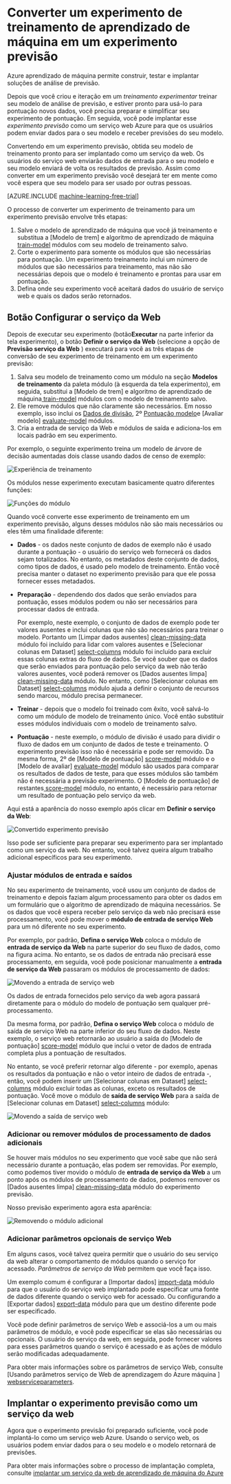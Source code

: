 <properties
    pageTitle="Converter um experimento de treinamento de aprendizado de máquina em um experimento previsão | Microsoft Azure"
    description="Como converter um experimento de treinamento de aprendizado de máquina, usado para o seu modelo de análise de previsão, para um experimento previsão que pode ser implantado como um serviço web de treinamento."
    services="machine-learning"
    documentationCenter=""
    authors="garyericson"
    manager="jhubbard"
    editor="cgronlun"/>

<tags
    ms.service="machine-learning"
    ms.workload="data-services"
    ms.tgt_pltfrm="na"
    ms.devlang="na"
    ms.topic="article"
    ms.date="08/19/2016"
    ms.author="garye"/>

# <a name="convert-a-machine-learning-training-experiment-to-a-predictive-experiment"></a>Converter um experimento de treinamento de aprendizado de máquina em um experimento previsão

Azure aprendizado de máquina permite construir, testar e implantar soluções de análise de previsão.

Depois que você criou e iteração em um *treinamento experimentar* treinar seu modelo de análise de previsão, e estiver pronto para usá-lo para pontuação novos dados, você precisa preparar e simplificar seu experimento de pontuação. Em seguida, você pode implantar esse *experimento previsão* como um serviço web Azure para que os usuários podem enviar dados para o seu modelo e receber previsões do seu modelo.

Convertendo em um experimento previsão, obtida seu modelo de treinamento pronto para ser implantado como um serviço da web. Os usuários do serviço web enviarão dados de entrada para o seu modelo e seu modelo enviará de volta os resultados de previsão. Assim como converter em um experimento previsão você desejará ter em mente como você espera que seu modelo para ser usado por outras pessoas.

[AZURE.INCLUDE [machine-learning-free-trial](../../includes/machine-learning-free-trial.md)]

O processo de converter um experimento de treinamento para um experimento previsão envolve três etapas:

1.  Salve o modelo de aprendizado de máquina que você já treinamento e substitua a [Modelo de trem] e algoritmo de aprendizado de máquina[ train-model] módulos com seu modelo de treinamento salvo.
2.  Corte o experimento para somente os módulos que são necessárias para pontuação. Um experimento treinamento inclui um número de módulos que são necessários para treinamento, mas não são necessárias depois que o modelo é treinamento e prontas para usar em pontuação.
3.  Defina onde seu experimento você aceitará dados do usuário de serviço web e quais os dados serão retornados.

## <a name="set-up-web-service-button"></a>Botão Configurar o serviço da Web

Depois de executar seu experimento (botão**Executar** na parte inferior da tela experimento), o botão **Definir o serviço da Web** (selecione a opção de **Previsão serviço da Web** ) executará para você as três etapas de conversão de seu experimento de treinamento em um experimento previsão:

1.  Salva seu modelo de treinamento como um módulo na seção **Modelos de treinamento** da paleta módulo (à esquerda da tela experimento), em seguida, substitui a [Modelo de trem] e algoritmo de aprendizado de máquina[ train-model] módulos com o modelo de treinamento salvo.
2.  Ele remove módulos que não claramente são necessários. Em nosso exemplo, isso inclui os [Dados de divisão][split], 2º [Pontuação modelo][score-model]e [Avaliar modelo] [ evaluate-model] módulos.
3.  Cria a entrada de serviço da Web e módulos de saída e adiciona-los em locais padrão em seu experimento.

Por exemplo, o seguinte experimento treina um modelo de árvore de decisão aumentadas dois classe usando dados de censo de exemplo:

![Experiência de treinamento][figure1]

Os módulos nesse experimento executam basicamente quatro diferentes funções:

![Funções do módulo][figure2]

Quando você converte esse experimento de treinamento em um experimento previsão, alguns desses módulos não são mais necessários ou eles têm uma finalidade diferente:

- **Dados** - os dados neste conjunto de dados de exemplo não é usado durante a pontuação - o usuário do serviço web fornecerá os dados sejam totalizados. No entanto, os metadados deste conjunto de dados, como tipos de dados, é usado pelo modelo de treinamento. Então você precisa manter o dataset no experimento previsão para que ele possa fornecer esses metadados.

- **Preparação** - dependendo dos dados que serão enviados para pontuação, esses módulos podem ou não ser necessários para processar dados de entrada.

    Por exemplo, neste exemplo, o conjunto de dados de exemplo pode ter valores ausentes e inclui colunas que não são necessários para treinar o modelo. Portanto um [Limpar dados ausentes] [ clean-missing-data] módulo foi incluído para lidar com valores ausentes e [Selecionar colunas em Dataset] [ select-columns] módulo foi incluído para excluir essas colunas extras do fluxo de dados. Se você souber que os dados que serão enviados para pontuação pelo serviço da web não terão valores ausentes, você poderá remover os [Dados ausentes limpa] [ clean-missing-data] módulo. No entanto, como [Selecionar colunas em Dataset] [ select-columns] módulo ajuda a definir o conjunto de recursos sendo marcou, módulo precisa permanecer.

- **Treinar** - depois que o modelo foi treinado com êxito, você salvá-lo como um módulo de modelo de treinamento único. Você então substituir esses módulos individuais com o modelo de treinamento salvo.

- **Pontuação** - neste exemplo, o módulo de divisão é usado para dividir o fluxo de dados em um conjunto de dados de teste e treinamento. O experimento previsão isso não é necessária e pode ser removido. Da mesma forma, 2º de [Modelo de pontuação] [ score-model] módulo e o [Modelo de avaliar] [ evaluate-model] módulo são usados para comparar os resultados de dados de teste, para que esses módulos são também não é necessária a previsão experimento. O [Modelo de pontuação] de restantes[ score-model] módulo, no entanto, é necessário para retornar um resultado de pontuação pelo serviço da web.

Aqui está a aparência do nosso exemplo após clicar em **Definir o serviço da Web**:

![Convertido experimento previsão][figure3]

Isso pode ser suficiente para preparar seu experimento para ser implantado como um serviço da web. No entanto, você talvez queira algum trabalho adicional específicos para seu experimento.

### <a name="adjust-input-and-output-modules"></a>Ajustar módulos de entrada e saídos

No seu experimento de treinamento, você usou um conjunto de dados de treinamento e depois faziam algum processamento para obter os dados em um formulário que o algoritmo de aprendizado de máquina necessários. Se os dados que você espera receber pelo serviço da web não precisará esse processamento, você pode mover o **módulo de entrada de serviço Web** para um nó diferente no seu experimento.

Por exemplo, por padrão, **Defina o serviço Web** coloca o módulo de **entrada de serviço da Web** na parte superior do seu fluxo de dados, como na figura acima. No entanto, se os dados de entrada não precisará esse processamento, em seguida, você pode posicionar manualmente a **entrada de serviço da Web** passaram os módulos de processamento de dados:

![Movendo a entrada de serviço web][figure4]

Os dados de entrada fornecidos pelo serviço da web agora passará diretamente para o módulo do modelo de pontuação sem qualquer pré-processamento.

Da mesma forma, por padrão, **Defina o serviço Web** coloca o módulo de saída de serviço Web na parte inferior do seu fluxo de dados. Neste exemplo, o serviço web retornarão ao usuário a saída do [Modelo de pontuação] [ score-model] módulo que inclui o vetor de dados de entrada completa plus a pontuação de resultados.

No entanto, se você preferir retornar algo diferente - por exemplo, apenas os resultados da pontuação e não o vetor inteiro de dados de entrada -, então, você podem inserir um [Selecionar colunas em Dataset] [ select-columns] módulo excluir todas as colunas, exceto os resultados de pontuação. Você move o módulo de **saída de serviço Web** para a saída de [Selecionar colunas em Dataset] [ select-columns] módulo:

![Movendo a saída de serviço web][figure5]

### <a name="add-or-remove-additional-data-processing-modules"></a>Adicionar ou remover módulos de processamento de dados adicionais

Se houver mais módulos no seu experimento que você sabe que não será necessário durante a pontuação, elas podem ser removidas. Por exemplo, como podemos tiver movido o módulo de **entrada de serviço da Web** a um ponto após os módulos de processamento de dados, podemos remover os [Dados ausentes limpa] [ clean-missing-data] módulo do experimento previsão.

Nosso previsão experimento agora esta aparência:

![Removendo o módulo adicional][figure6]

### <a name="add-optional-web-service-parameters"></a>Adicionar parâmetros opcionais de serviço Web

Em alguns casos, você talvez queira permitir que o usuário do seu serviço da web alterar o comportamento de módulos quando o serviço for acessado. *Parâmetros de serviço da Web* permitem que você faça isso.

Um exemplo comum é configurar a [Importar dados] [ import-data] módulo para que o usuário do serviço web implantado pode especificar uma fonte de dados diferente quando o serviço web for acessado. Ou configurando a [Exportar dados] [ export-data] módulo para que um destino diferente pode ser especificado.

Você pode definir parâmetros de serviço Web e associá-los a um ou mais parâmetros de módulo, e você pode especificar se elas são necessárias ou opcionais. O usuário do serviço da web, em seguida, pode fornecer valores para esses parâmetros quando o serviço é acessado e as ações de módulo serão modificadas adequadamente.

Para obter mais informações sobre os parâmetros de serviço Web, consulte [Usando parâmetros serviço de Web de aprendizagem do Azure máquina ] [ webserviceparameters].

[webserviceparameters]: machine-learning-web-service-parameters.md


## <a name="deploy-the-predictive-experiment-as-a-web-service"></a>Implantar o experimento previsão como um serviço da web

Agora que o experimento previsão foi preparado suficiente, você pode implantá-lo como um serviço web Azure. Usando o serviço web, os usuários podem enviar dados para o seu modelo e o modelo retornará de previsões.

Para obter mais informações sobre o processo de implantação completa, consulte [implantar um serviço da web de aprendizado de máquina do Azure][deploy]

[deploy]: machine-learning-publish-a-machine-learning-web-service.md


<!-- Images -->
[figure1]:./media/machine-learning-convert-training-experiment-to-scoring-experiment/figure1.png
[figure2]:./media/machine-learning-convert-training-experiment-to-scoring-experiment/figure2.png
[figure3]:./media/machine-learning-convert-training-experiment-to-scoring-experiment/figure3.png
[figure4]:./media/machine-learning-convert-training-experiment-to-scoring-experiment/figure4.png
[figure5]:./media/machine-learning-convert-training-experiment-to-scoring-experiment/figure5.png
[figure6]:./media/machine-learning-convert-training-experiment-to-scoring-experiment/figure6.png


<!-- Module References -->
[clean-missing-data]: https://msdn.microsoft.com/library/azure/d2c5ca2f-7323-41a3-9b7e-da917c99f0c4/
[evaluate-model]: https://msdn.microsoft.com/library/azure/927d65ac-3b50-4694-9903-20f6c1672089/
[select-columns]: https://msdn.microsoft.com/library/azure/1ec722fa-b623-4e26-a44e-a50c6d726223/
[import-data]: https://msdn.microsoft.com/library/azure/4e1b0fe6-aded-4b3f-a36f-39b8862b9004/
[score-model]: https://msdn.microsoft.com/library/azure/401b4f92-e724-4d5a-be81-d5b0ff9bdb33/
[split]: https://msdn.microsoft.com/library/azure/70530644-c97a-4ab6-85f7-88bf30a8be5f/
[train-model]: https://msdn.microsoft.com/library/azure/5cc7053e-aa30-450d-96c0-dae4be720977/
[export-data]: https://msdn.microsoft.com/library/azure/7a391181-b6a7-4ad4-b82d-e419c0d6522c/
